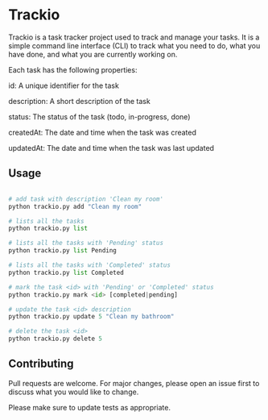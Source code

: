 # Trackio

Trackio is a task tracker project used to track and manage your tasks.
It is a simple command line interface (CLI) to track what you need to do, what you have done, and what you are currently working on.

Each task has the following properties:

id: A unique identifier for the task

description: A short description of the task

status: The status of the task (todo, in-progress, done)

createdAt: The date and time when the task was created

updatedAt: The date and time when the task was last updated
## Usage

```python

# add task with description 'Clean my room'
python trackio.py add "Clean my room" 

# lists all the tasks
python trackio.py list

# lists all the tasks with 'Pending' status
python trackio.py list Pending

# lists all the tasks with 'Completed' status
python trackio.py list Completed

# mark the task <id> with 'Pending' or 'Completed' status
python trackio.py mark <id> [completed|pending]

# update the task <id> description
python trackio.py update 5 "Clean my bathroom"

# delete the task <id>
python trackio.py delete 5
```

## Contributing

Pull requests are welcome. For major changes, please open an issue first
to discuss what you would like to change.

Please make sure to update tests as appropriate.
